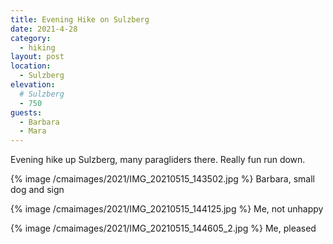 ```yaml
---
title: Evening Hike on Sulzberg
date: 2021-4-28
category:
  - hiking
layout: post
location:
  - Sulzberg
elevation:
  # Sulzberg
  - 750
guests:
  - Barbara
  - Mara
---
```


Evening hike up Sulzberg, many paragliders there. Really fun run down.

{% image /cmaimages/2021/IMG_20210515_143502.jpg %}
Barbara, small dog and sign

{% image /cmaimages/2021/IMG_20210515_144125.jpg %}
Me, not unhappy

{% image /cmaimages/2021/IMG_20210515_144605_2.jpg %}
Me, pleased


